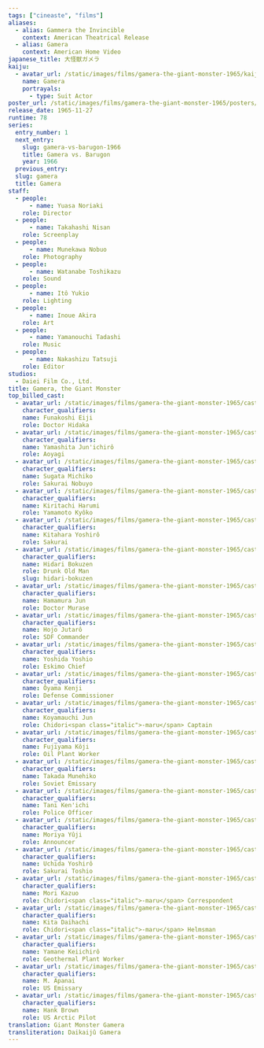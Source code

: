 ```yaml
---
tags: ["cineaste", "films"]
aliases:
  - alias: Gammera the Invincible
    context: American Theatrical Release
  - alias: Gamera
    context: American Home Video
japanese_title: 大怪獣ガメラ
kaiju:
  - avatar_url: /static/images/films/gamera-the-giant-monster-1965/kaiju-avatars/teruo-aragaki-0.webp
    name: Gamera
    portrayals:
      - type: Suit Actor
poster_url: /static/images/films/gamera-the-giant-monster-1965/posters/poster.webp
release_date: 1965-11-27
runtime: 78
series:
  entry_number: 1
  next_entry:
    slug: gamera-vs-barugon-1966
    title: Gamera vs. Barugon
    year: 1966
  previous_entry:
  slug: gamera
  title: Gamera
staff:
  - people:
      - name: Yuasa Noriaki
    role: Director
  - people:
      - name: Takahashi Nisan
    role: Screenplay
  - people:
      - name: Munekawa Nobuo
    role: Photography
  - people:
      - name: Watanabe Toshikazu
    role: Sound
  - people:
      - name: Itô Yukio
    role: Lighting
  - people:
      - name: Inoue Akira
    role: Art
  - people:
      - name: Yamanouchi Tadashi
    role: Music
  - people:
      - name: Nakashizu Tatsuji
    role: Editor
studios:
  - Daiei Film Co., Ltd.
title: Gamera, the Giant Monster
top_billed_cast:
  - avatar_url: /static/images/films/gamera-the-giant-monster-1965/cast-avatars/eiji-funakoshi-0.webp
    character_qualifiers:
    name: Funakoshi Eiji
    role: Doctor Hidaka
  - avatar_url: /static/images/films/gamera-the-giant-monster-1965/cast-avatars/junichiro-yamashita-0.webp
    character_qualifiers:
    name: Yamashita Jun'ichirô
    role: Aoyagi
  - avatar_url: /static/images/films/gamera-the-giant-monster-1965/cast-avatars/michiko-sugata-0.webp
    character_qualifiers:
    name: Sugata Michiko
    role: Sakurai Nobuyo
  - avatar_url: /static/images/films/gamera-the-giant-monster-1965/cast-avatars/harumi-kiritachi-0.webp
    character_qualifiers:
    name: Kiritachi Harumi
    role: Yamamoto Kyôko
  - avatar_url: /static/images/films/gamera-the-giant-monster-1965/cast-avatars/yoshiro-kitahara-0.webp
    character_qualifiers:
    name: Kitahara Yoshirô
    role: Sakurai
  - avatar_url: /static/images/films/gamera-the-giant-monster-1965/cast-avatars/bokuzen-hidari-0.webp
    character_qualifiers:
    name: Hidari Bokuzen
    role: Drunk Old Man
    slug: hidari-bokuzen
  - avatar_url: /static/images/films/gamera-the-giant-monster-1965/cast-avatars/jun-hanamura-0.webp
    character_qualifiers:
    name: Hamamura Jun
    role: Doctor Murase
  - avatar_url: /static/images/films/gamera-the-giant-monster-1965/cast-avatars/jutaro-hojo-0.webp
    character_qualifiers:
    name: Hojo Jutarô
    role: SDF Commander
  - avatar_url: /static/images/films/gamera-the-giant-monster-1965/cast-avatars/yoshio-yoshida-0.webp
    character_qualifiers:
    name: Yoshida Yoshio
    role: Eskimo Chief
  - avatar_url: /static/images/films/gamera-the-giant-monster-1965/cast-avatars/kenji-oyama-0.webp
    character_qualifiers:
    name: Ôyama Kenji
    role: Defense Commissioner
  - avatar_url: /static/images/films/gamera-the-giant-monster-1965/cast-avatars/jun-koyamauchi-0.webp
    character_qualifiers:
    name: Koyamauchi Jun
    role: Chidori<span class="italic">-maru</span> Captain
  - avatar_url: /static/images/films/gamera-the-giant-monster-1965/cast-avatars/koji-fujiyama-0.webp
    character_qualifiers:
    name: Fujiyama Kôji
    role: Oil Plant Worker
  - avatar_url: /static/images/films/gamera-the-giant-monster-1965/cast-avatars/munehiko-takada-0.webp
    character_qualifiers:
    name: Takada Munehiko
    role: Soviet Emissary
  - avatar_url: /static/images/films/gamera-the-giant-monster-1965/cast-avatars/kenichi-tani-0.webp
    character_qualifiers:
    name: Tani Ken'ichi
    role: Police Officer
  - avatar_url: /static/images/films/gamera-the-giant-monster-1965/cast-avatars/yuji-moriya-0.webp
    character_qualifiers:
    name: Moriya Yûji
    role: Announcer
  - avatar_url: /static/images/films/gamera-the-giant-monster-1965/cast-avatars/yoshiro-uchida-0.webp
    character_qualifiers:
    name: Uchida Yoshirô
    role: Sakurai Toshio
  - avatar_url: /static/images/films/gamera-the-giant-monster-1965/cast-avatars/kazuo-mori-0.webp
    character_qualifiers:
    name: Mori Kazuo
    role: Chidori<span class="italic">-maru</span> Correspondent
  - avatar_url: /static/images/films/gamera-the-giant-monster-1965/cast-avatars/daihachi-kita-0.webp
    character_qualifiers:
    name: Kita Daihachi
    role: Chidori<span class="italic">-maru</span> Helmsman
  - avatar_url: /static/images/films/gamera-the-giant-monster-1965/cast-avatars/keiichiro-yamane-0.webp
    character_qualifiers:
    name: Yamane Keiichirô
    role: Geothermal Plant Worker
  - avatar_url: /static/images/films/gamera-the-giant-monster-1965/cast-avatars/m-apanai-0.webp
    character_qualifiers:
    name: M. Apanai
    role: US Emissary
  - avatar_url: /static/images/films/gamera-the-giant-monster-1965/cast-avatars/hank-brown-0.webp
    character_qualifiers:
    name: Hank Brown
    role: US Arctic Pilot
translation: Giant Monster Gamera
transliteration: Daikaijû Gamera
---
```


